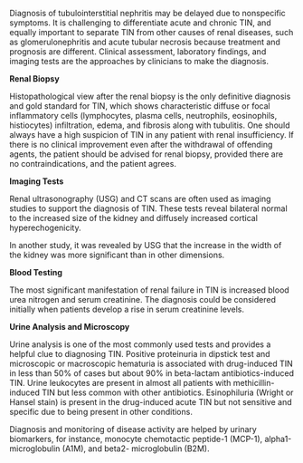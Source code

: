 Diagnosis of tubulointerstitial nephritis may be delayed due to nonspecific symptoms. It is challenging to differentiate acute and chronic TIN, and equally important to separate TIN from other causes of renal diseases, such as glomerulonephritis and acute tubular necrosis because treatment and prognosis are different. Clinical assessment, laboratory findings, and imaging tests are the approaches by clinicians to make the diagnosis.

**Renal Biopsy**

Histopathological view after the renal biopsy is the only definitive diagnosis and gold standard for TIN, which shows characteristic diffuse or focal inflammatory cells (lymphocytes, plasma cells, neutrophils, eosinophils, histiocytes) infiltration, edema, and fibrosis along with tubulitis. One should always have a high suspicion of TIN in any patient with renal insufficiency. If there is no clinical improvement even after the withdrawal of offending agents, the patient should be advised for renal biopsy, provided there are no contraindications, and the patient agrees.

**Imaging Tests**

Renal ultrasonography (USG) and CT scans are often used as imaging studies to support the diagnosis of TIN. These tests reveal bilateral normal to the increased size of the kidney and diffusely increased cortical hyperechogenicity.

In another study, it was revealed by USG that the increase in the width of the kidney was more significant than in other dimensions.

**Blood Testing**

The most significant manifestation of renal failure in TIN is increased blood urea nitrogen and serum creatinine. The diagnosis could be considered initially when patients develop a rise in serum creatinine levels.

**Urine Analysis and Microscopy**

Urine analysis is one of the most commonly used tests and provides a helpful clue to diagnosing TIN. Positive proteinuria in dipstick test and microscopic or macroscopic hematuria is associated with drug-induced TIN in less than 50% of cases but about 90% in beta-lactam antibiotics-induced TIN. Urine leukocytes are present in almost all patients with methicillin-induced TIN but less common with other antibiotics. Esinophiluria (Wright or Hansel stain) is present in the drug-induced acute TIN but not sensitive and specific due to being present in other conditions.

Diagnosis and monitoring of disease activity are helped by urinary biomarkers, for instance, monocyte chemotactic peptide-1 (MCP-1), alpha1-microglobulin (A1M), and beta2- microglobulin (B2M).